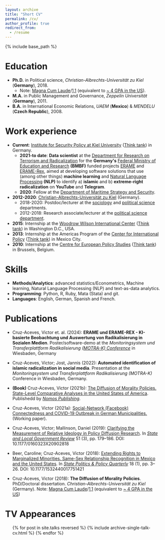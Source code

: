 ```yaml
---
layout: archive
title: "Short CV"
permalink: /cv/
author_profile: true
redirect_from:
  - /resume
---
```


{% include base_path %}

Education
======
* **Ph.D.** in Political science, *Christian-Albrechts-Universität zu Kiel* (**Germany**), 2018.
  * Note: [Magna Cum Laude](https://en.wikipedia.org/wiki/Latin_honors#Germany)/[1,1](https://en.wikipedia.org/wiki/Academic_grading_in_Germany#Tertiary_education) (equivalent to [~ 4 GPA in the US](https://en.wikipedia.org/wiki/Academic_grading_in_Germany#Overview)). 
* **M.A.** in Public Management and Governance, *Zeppelin Universität* (**Germany**), 2011.
* **B.A.** in International Economic Relations, *UAEM* (**Mexico**) & *MENDELU* (**Czech Republic**), 2008.

Work experience
======
* **Current**: [Institute for Security Policy at Kiel University](https://www.ispk.uni-kiel.de/en) ([Think tank](https://en.wikipedia.org/wiki/Think_tank)) in Germany.
  * **2021-to date**: **Data scientist** at the [Department for Research on Terrorism and Radicalization](https://www.ispk.uni-kiel.de/en/departments/center-for-research-on-terrorism-and-radicalization) for the **Germany's** [Federal Ministry of Education and Research](https://www.bmbf.de/bmbf/en/home/home_node.html) **(BMBF)** funded projects [ERAME](https://www.ispk.uni-kiel.de/de/abteilungen/abteilung-terrorismus-und-radikalisierungsforschung/publikationen/download/projektumriss_erame.pdf) and [ERAME-Rex](https://www.ispk.uni-kiel.de/de/abteilungen/abteilung-terrorismus-und-radikalisierungsforschung/publikationen/download/projektumriss_erame-rex.pdf), aimed at developing software solutions that use (among other things) **machine learning** and [Natural Language Processing](https://en.wikipedia.org/wiki/Natural_language_processing) **(NLP)** to identify a) **islamic** and b) **extreme-right radicalization** on **YouTube** and **Telegram**. 
  * **2020**: Fellow at the [Department of Maritime Strategy and Security](https://www.ispk.uni-kiel.de/en/departments/center-for-maritime-strategy-and-security).
* **2012-2020**: [Christian-Albrechts-Universität zu Kiel](https://www.uni-kiel.de/en/) (Germany).
  * 2018-2020: Postdoc/lecturer at the [sociology](https://www.soziologie.uni-kiel.de/en?set_language=en) and [political science](https://www.politik.uni-kiel.de/en?set_language=en) departments. 
  * 2012-2018: Research associate/lecturer at the [political science department](https://www.politik.uni-kiel.de/en?set_language=en).
* **2015**: Internship at the [Woodrow Wilson International Center](https://www.wilsoncenter.org/) ([Think tank](https://en.wikipedia.org/wiki/Think_tank)) in Washington D.C., USA.
* **2013**: Internship at the Americas Program of the [Center for International Policy](https://internationalpolicy.org/) ([Think tank](https://en.wikipedia.org/wiki/Think_tank)) in Mexico City.
* **2010**: Internship at the [Centre for European Policy Studies](https://www.ceps.eu/) ([Think tank](https://en.wikipedia.org/wiki/Think_tank)) in Brussels, Belgium.

Skills
======
* **Methods/Analytics**: advanced statistics/Econometrics, Machine learning, Natural Language Processing (NLP) and text-as-data analytics.
* **Programming**: Python, R, Ruby, Mata (Stata) and git.
* **Languages**: English, German, Spanish and French.

Publications
======
* Cruz-Aceves, Victor et. al. (2024): **ERAME und ERAME-REX - KI-basierte Beobachtung und Auswertung von Radikalisierung in Sozialen Medien**. Poster/software-demo at the *Monitoringsystem und Transferplattform Radikalisierung* [*(MOTRA-K) Conference*](https://www.motra.info/motra-k-2024/) in Wiesbaden, Germany
* Cruz-Aceves, Victor; Jost, Jannis (2022): **Automated identification of islamic radicalization in social media**. Presentation at the *Monitoringsystem und Transferplattform Radikalisierung (MOTRA-K)* Conference in Wiesbaden, Germany.
* **(Book)** Cruz-Aceves, Victor (2021b): [The Diffusion of Morality Policies. State-Level Comparative Analyses in the United States of America](https://www.nomos-shop.de/nomos/titel/the-diffusion-of-morality-policies-id-100739/). Publishedd by [*Nomos Publishing*](https://www.nomos.de/en/).

* Cruz-Aceves, Victor (2021a): [Social-Network (Facebook) Connectedness and COVID-19 Outbreak in German Municipalities.](https://www.researchgate.net/publication/348265859_Social-Network_Facebook_Connectedness_and_COVID-19_Outbreak_in_German_Municipalities) (Working paper).

* Cruz-Aceves, Victor; Mallinson, Daniel (2019): [Clarifying the Measurement of Relative Ideology in Policy Diffusion Research](https://journals.sagepub.com/doi/10.1177/0160323X20902818). In [*State and Local Government Review*](https://journals.sagepub.com/home/SLG) 51 (3), pp. 179–186. DOI: 10.1177/0160323X20902818

* Beer, Caroline; Cruz-Aceves, Victor (2018): [Extending Rights to Marginalized Minorities. Same-Sex Relationship Recognition in Mexico and the United States](https://www.cambridge.org/core/journals/state-politics-and-policy-quarterly/article/abs/extending-rights-to-marginalized-minorities-samesex-relationship-recognition-in-mexico-and-the-united-states/A70979049B8F29EA6DA27F69D8A931C7). In [*State Politics & Policy Quarterly*](https://www.cambridge.org/core/journals/state-politics-and-policy-quarterly) 18 (1), pp. 3–26. DOI: 10.1177/1532440017751421

* Cruz-Aceves, Victor (2018): **The Diffusion of Morality Policies**. PhD/Doctoral dissertation. *Christian-Albrechts-Universität zu Kiel* (Germany). Note: [Magna Cum Laude](https://en.wikipedia.org/wiki/Latin_honors#Germany)/[1,1](https://en.wikipedia.org/wiki/Academic_grading_in_Germany#Tertiary_education) (equivalent to [~ 4 GPA in the US](https://en.wikipedia.org/wiki/Academic_grading_in_Germany#Overview))
  
TV Appearances
======
  <ul>{% for post in site.talks reversed %}
    {% include archive-single-talk-cv.html  %}
  {% endfor %}</ul>
  

  
